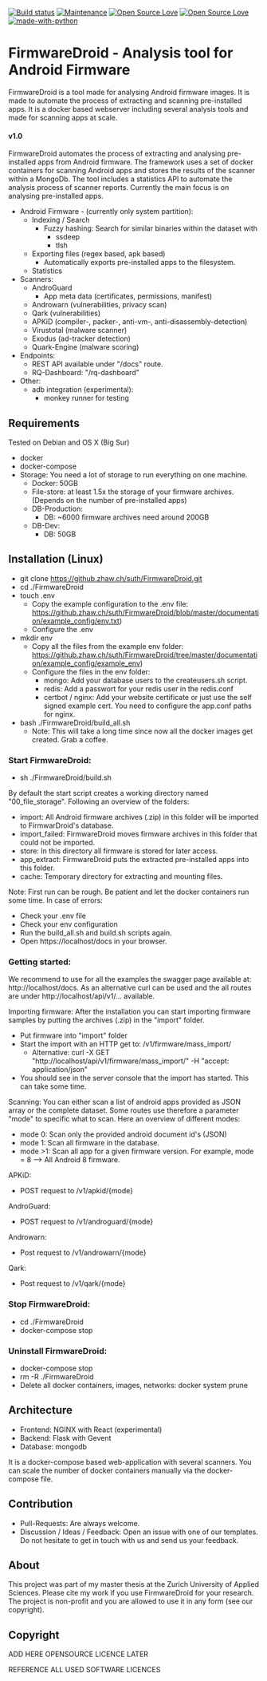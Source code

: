[![Build status](https://ci.cloudlab.zhaw.ch/api/projects/status/vxmbkbn63pqgjdy6/branch/master?svg=true)](https://ci.cloudlab.zhaw.ch/project/suth/firmwaredroid/branch/master)
[![Maintenance](https://img.shields.io/badge/Maintained%3F-yes-green.svg)](https://GitHub.com/Naereen/StrapDown.js/graphs/commit-activity)
[![Open Source Love](https://badges.frapsoft.com/os/v2/open-source.svg?v=102)](https://github.com/ellerbrock/open-source-badge/)
[![Open Source Love](https://badges.frapsoft.com/os/gpl/gpl.svg?v=102)](https://github.com/ellerbrock/open-source-badge/)
[![made-with-python](https://img.shields.io/badge/Made%20with-Python-1f425f.svg)](https://www.python.org/)

# FirmwareDroid - Analysis tool for Android Firmware
FirmwareDroid is a tool made for analysing Android firmware images. It is made to automate the process 
of extracting and scanning pre-installed apps. It is a docker based webserver including several analysis tools and made
for scanning apps at scale.

#### v1.0
FirmwareDroid automates the process of extracting and analysing pre-installed apps from Android firmware. The framework
uses a set of docker containers for scanning Android apps and stores the results of the scanner within a MongoDb. The
tool includes a statistics API to automate the analysis process of scanner reports. 
Currently the main focus is on analysing pre-installed apps.

- Android Firmware - (currently only system partition):
  - Indexing / Search
    - Fuzzy hashing: Search for similar binaries within the dataset with
      - ssdeep
      - tlsh
  - Exporting files (regex based, apk based)
    - Automatically exports pre-installed apps to the filesystem.
  - Statistics
- Scanners:
  - AndroGuard
    - App meta data (certificates, permissions, manifest)
  - Androwarn (vulnerabilities, privacy scan)
  - Qark (vulnerabilities)
  - APKiD (compiler-, packer-, anti-vm-, anti-disassembly-detection)
  - Virustotal (malware scanner)
  - Exodus (ad-tracker detection)
  - Quark-Engine (malware scoring)
- Endpoints:
  - REST API available under "/docs" route.
  - RQ-Dashboard: "/rq-dashboard"
- Other:
  - adb integration (experimental):
    - monkey runner for testing
  
## Requirements
Tested on Debian and OS X (Big Sur)

- docker
- docker-compose
- Storage: You need a lot of storage to run everything on one machine.
  - Docker: 50GB
  - File-store: at least 1.5x the storage of your firmware archives. (Depends on the number of pre-installed apps)
  - DB-Production:
    - DB: ~6000 firmware archives need around 200GB
  - DB-Dev:
    - DB: 50GB

## Installation (Linux)
- git clone https://github.zhaw.ch/suth/FirmwareDroid.git
- cd ./FirmwareDroid
- touch .env
  - Copy the example configuration to the .env file: https://github.zhaw.ch/suth/FirmwareDroid/blob/master/documentation/example_config/env.txt)
  - Configure the .env
- mkdir env
  - Copy all the files from the example env folder: https://github.zhaw.ch/suth/FirmwareDroid/tree/master/documentation/example_config/example_env)
  - Configure the files in the env folder:
    - mongo: Add your database users to the createusers.sh script.
    - redis: Add a passwort for your redis user in the redis.conf
    - certbot / nginx: Add your website certificate or just use the self signed example cert. You need to configure the
  app.conf paths for nginx.
- bash ./FirmwareDroid/build_all.sh
  - Note: This will take a long time since now all the docker images get created. Grab a coffee.

### Start FirmwareDroid:
- sh ./FirmwareDroid/build.sh

By default the start script creates a working directory named "00_file_storage". Following an overview of the folders:
- import: All Android firmware archives (.zip) in this folder will be imported to FirmwarDroid's database.
- import_failed: FirmwareDroid moves firmware archives in this folder that could not be imported.
- store: In this directory all firmware is stored for later access.
- app_extract: FirmwareDroid puts the extracted pre-installed apps into this folder.
- cache: Temporary directory for extracting and mounting files.

Note: First run can be rough. Be patient and let the docker containers run some time. In case of errors:
- Check your .env file
- Check your env configuration
- Run the build_all.sh and build.sh scripts again.
- Open https://localhost/docs in your browser.

### Getting started:
We recommend to use for all the examples the swagger page available at: http://localhost/docs. As an alternative
curl can be used and the all routes are under http://localhost/api/v1/... available.

Importing firmware:
After the installation you can start importing firmware samples by putting the archives (.zip) in the "import" folder.
- Put firmware into "import" folder
- Start the import with an HTTP get to: /v1/firmware/mass_import/
  - Alternative: curl -X GET "http://localhost/api/v1/firmware/mass_import/" -H "accept: application/json"
- You should see in the server console that the import has started. This can take some time.

Scanning:
You can either scan a list of android apps provided as JSON array or the complete dataset. Some routes 
use therefore a parameter "mode" to specific what to scan. Here an overview of different modes:
- mode 0: Scan only the provided android document id's (JSON)
- mode 1: Scan all firmware in the database.
- mode >1: Scan all app for a given firmware version. For example, mode = 8 --> All Android 8 firmware.

APKiD:
  - POST request to /v1/apkid/{mode}

AndroGuard:
  - POST request to /v1/androguard/{mode}

Androwarn:
  - Post request to /v1/androwarn/{mode}

Qark:
  - Post request to /v1/qark/{mode}

### Stop FirmwareDroid:
- cd ./FirmwareDroid
- docker-compose stop

### Uninstall FirmwareDroid:
- docker-compose stop
- rm -R ./FirmwareDroid
- Delete all docker containers, images, networks: docker system prune


## Architecture
- Frontend: NGINX with React (experimental)
- Backend: Flask with Gevent
- Database: mongodb

It is a docker-compose based web-application with several scanners. 
You can scale the number of docker containers manually via the docker-compose file.

## Contribution

- Pull-Requests: Are always welcome.
- Discussion / Ideas / Feedback: Open an issue with one of our templates. 
  Do not hesitate to get in touch with us and send us your feedback.

## About 
This project was part of my master thesis at the Zurich University of Applied Sciences. Please cite my work if you use 
FirmwareDroid for your research. The project is non-profit and you are allowed to use it in any form (see our copyright).




## Copyright
ADD HERE OPENSOURCE LICENCE LATER

REFERENCE ALL USED SOFTWARE LICENCES
